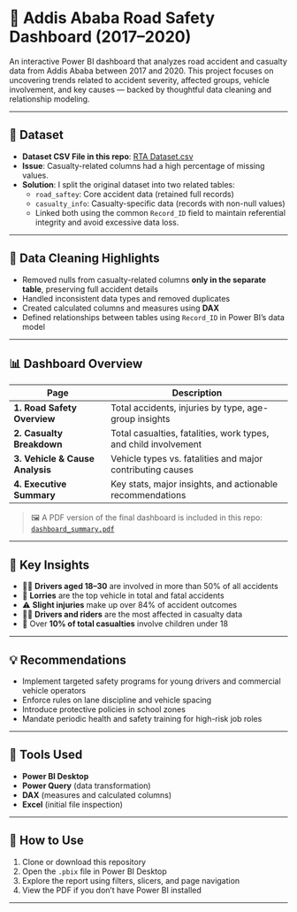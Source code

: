 # 🚦 Addis Ababa Road Safety Dashboard (2017–2020)

An interactive Power BI dashboard that analyzes road accident and casualty data from Addis Ababa between 2017 and 2020. This project focuses on uncovering trends related to accident severity, affected groups, vehicle involvement, and key causes — backed by thoughtful data cleaning and relationship modeling.

---

## 📁 Dataset

- **Dataset CSV File in this repo**: [RTA Dataset.csv](https://github.com/LibaMariyamK/EDA-Road-Traffic-Accidents/blob/main/RTA%20Dataset.csv)
- **Issue**: Casualty-related columns had a high percentage of missing values.
- **Solution**: I split the original dataset into two related tables:
  - `road_saftey`: Core accident data (retained full records)
  - `casualty_info`: Casualty-specific data (records with non-null values)
  - Linked both using the common `Record_ID` field to maintain referential integrity and avoid excessive data loss.

---

## 🧼 Data Cleaning Highlights

- Removed nulls from casualty-related columns **only in the separate table**, preserving full accident details
- Handled inconsistent data types and removed duplicates
- Created calculated columns and measures using **DAX**
- Defined relationships between tables using `Record_ID` in Power BI’s data model

---

## 📊 Dashboard Overview

| Page | Description |
|------|-------------|
| **1. Road Safety Overview** | Total accidents, injuries by type, age-group insights |
| **2. Casualty Breakdown** | Total casualties, fatalities, work types, and child involvement |
| **3. Vehicle & Cause Analysis** | Vehicle types vs. fatalities and major contributing causes |
| **4. Executive Summary** | Key stats, major insights, and actionable recommendations |

> 🖼️ A PDF version of the final dashboard is included in this repo: [`dashboard_summary.pdf`](./RTA.pdf)

---

## 📌 Key Insights

- 👨‍🦱 **Drivers aged 18–30** are involved in more than 50% of all accidents
- 🚛 **Lorries** are the top vehicle in total and fatal accidents
- ⚠️ **Slight injuries** make up over 84% of accident outcomes
- 👷‍♂️ **Drivers and riders** are the most affected in casualty data
- 🚸 Over **10% of total casualties** involve children under 18

---

## 💡 Recommendations

- Implement targeted safety programs for young drivers and commercial vehicle operators
- Enforce rules on lane discipline and vehicle spacing
- Introduce protective policies in school zones
- Mandate periodic health and safety training for high-risk job roles

---

## 🧰 Tools Used

- **Power BI Desktop**
- **Power Query** (data transformation)
- **DAX** (measures and calculated columns)
- **Excel** (initial file inspection)

---


## 📌 How to Use

1. Clone or download this repository
2. Open the `.pbix` file in Power BI Desktop
3. Explore the report using filters, slicers, and page navigation
4. View the PDF if you don’t have Power BI installed

---


